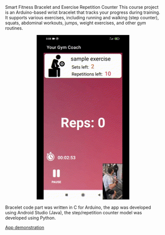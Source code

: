 Smart Fitness Bracelet and Exercise Repetition Counter
This course project is an Arduino-based wrist bracelet that tracks your progress during training. It supports various exercises, including running and walking (step counter), squats, abdominal workouts, jumps, weight exercises, and other gym routines.

<p align="center">
  <img src="readme_assets/routine_example.gif" alt="Routine example" width="300">
</p>

Bracelet code part was written in C for Arduino, the app was developed using Android Studio (Java), the step/repetition counter model was developed using Python.

[App demonstration](https://youtu.be/A_tE-qQRoek)
